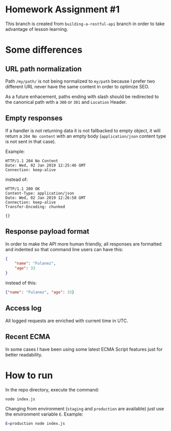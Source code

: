 # Homework Assignment #1

This branch is created from `building-a-restful-api` branch in order to take advantage of lesson learning.

# Some differences

## URL path normalization

Path `/my/path/` is not being normalized to `my/path` because I prefer two different URL never have the same content in order to optimize SEO.

As a future enhacement, paths ending with slash should be redirected to the canonical path with a `300` or `301` and `Location` Header.

## Empty responses

If a handler is not returning data it is not fallbacked to empty object, it will return a `204 No content` with an empty body (`application/json` content type is not sent in that case).

Example:

```http
HTTP/1.1 204 No Content
Date: Wed, 02 Jan 2019 12:25:46 GMT
Connection: keep-alive

```

instead of:

```http
HTTP/1.1 200 OK
Content-Type: application/json
Date: Wed, 02 Jan 2019 12:26:58 GMT
Connection: keep-alive
Transfer-Encoding: chunked

{}
```

## Response payload format

In order to make the API more human friendly, all responses are formatted and indented so that command line users can have this:

```json
{
    "name": "Fulanez",
    "age": 33
}
```

instead of this:

```json
{"name": "Fulanez", "age": 33}
```

## Access log

All logged requests are enriched with current time in UTC.

## Recent ECMA

In some cases I have been using some latest ECMA Script features just for better readability.

# How to run

In the repo directory, execute the command:

```bash
node index.js
```

Changing from environment (`staging` and `production` are available) just use the environment variable `E`. Example:

```bash
E=production node index.js
```

